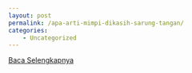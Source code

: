 ```yaml
---
layout: post
permalink: /apa-arti-mimpi-dikasih-sarung-tangan/
categories:
    - Uncategorized
---
```


[Baca Selengkapnya](/05)